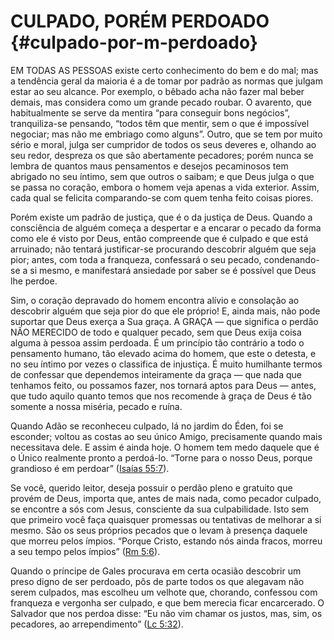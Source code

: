 # CULPADO, PORÉM PERDOADO {#culpado-por-m-perdoado}

EM TODAS AS PESSOAS existe certo conhecimento do bem e do mal; mas a tendência geral da maioria é a de tomar por padrão as normas que julgam estar ao seu alcance. Por exemplo, o bêbado acha não fazer mal beber demais, mas considera como um grande pecado roubar. O avarento, que habitualmente se serve da mentira “para conseguir bons negócios”, tranquiliza-se pensando, “todos têm que mentir, sem o que é impossível negociar; mas não me embriago como alguns”. Outro, que se tem por muito sério e moral, julga ser cumpridor de todos os seus deveres e, olhando ao seu redor, despreza os que são abertamente pecadores; porém nunca se lembra de quantos maus pensamentos e desejos pecaminosos tem abrigado no seu íntimo, sem que outros o saibam; e que Deus julga o que se passa no coração, embora o homem veja apenas a vida exterior. Assim, cada qual se felicita comparando-se com quem tenha feito coisas piores.

Porém existe um padrão de justiça, que é o da justiça de Deus. Quando a consciência de alguém começa a despertar e a encarar o pecado da forma como ele é visto por Deus, então compreende que é culpado e que está arruinado; não tentará justificar-se procurando descobrir alguém que seja pior; antes, com toda a franqueza, confessará o seu pecado, condenando-se a si mesmo, e manifestará ansiedade por saber se é possível que Deus lhe perdoe.

Sim, o coração depravado do homem encontra alívio e consolação ao descobrir alguém que seja pior do que ele próprio! E, ainda mais, não pode suportar que Deus exerça a Sua graça. A GRAÇA — que significa o perdão NÃO MERECIDO de todo e qualquer pecado, sem que Deus exija coisa alguma à pessoa assim perdoada. É um princípio tão contrário a todo o pensamento humano, tão elevado acima do homem, que este o detesta, e no seu íntimo por vezes o classifica de injustiça. É muito humilhante termos de confessar que dependemos inteiramente da graça — que nada que tenhamos feito, ou possamos fazer, nos tornará aptos para Deus — antes, que tudo aquilo quanto temos que nos recomende à graça de Deus é tão somente a nossa miséria, pecado e ruína.

Quando Adão se reconheceu culpado, lá no jardim do Éden, foi se esconder; voltou as costas ao seu único Amigo, precisamente quando mais necessitava dele. E assim é ainda hoje. O homem tem medo daquele que é o Único realmente pronto a perdoá-lo. “Torne para o nosso Deus, porque grandioso é em perdoar” ([Isaías 55:7](http://bibliaonline.com.br/acf/is/55/7)).

Se você, querido leitor, deseja possuir o perdão pleno e gratuito que provém de Deus, importa que, antes de mais nada, como pecador culpado, se encontre a sós com Jesus, consciente da sua culpabilidade. Isto sem que primeiro você faça quaisquer promessas ou tentativas de melhorar a si mesmo. São os seus próprios pecados que o levam à presença daquele que morreu pelos ímpios. “Porque Cristo, estando nós ainda fracos, morreu a seu tempo pelos ímpios” ([Rm 5:6](http://bibliaonline.com.br/acf/rm/5/6)).

Quando o príncipe de Gales procurava em certa ocasião descobrir um preso digno de ser perdoado, pôs de parte todos os que alegavam não serem culpados, mas escolheu um velhote que, chorando, confessou com franqueza e vergonha ser culpado, e que bem merecia ficar encarcerado. O Salvador que nos perdoa disse: “Eu não vim chamar os justos, mas, sim, os pecadores, ao arrependimento” ([Lc 5:32](http://bibliaonline.com.br/acf/lc/5/32)).